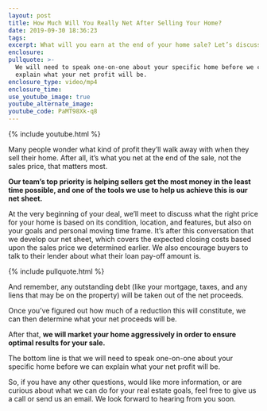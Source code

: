 ```yaml
---
layout: post
title: How Much Will You Really Net After Selling Your Home?
date: 2019-09-30 18:36:23
tags:
excerpt: What will you earn at the end of your home sale? Let’s discuss.
enclosure:
pullquote: >-
  We will need to speak one-on-one about your specific home before we can
  explain what your net profit will be.
enclosure_type: video/mp4
enclosure_time:
use_youtube_image: true
youtube_alternate_image:
youtube_code: PaMT98Xk-q8
---
```


{% include youtube.html %}

Many people wonder what kind of profit they’ll walk away with when they sell their home. After all, it’s what you net at the end of the sale, not the sales price, that matters most.&nbsp;

**Our team’s top priority is helping sellers get the most money in the least time possible, and one of the tools we use to help us achieve this is our net sheet.&nbsp;**

At the very beginning of your deal, we’ll meet to discuss what the right price for your home is based on its condition, location, and features, but also on your goals and personal moving time frame. It’s after this conversation that we develop our net sheet, which covers the expected closing costs based upon the sales price we determined earlier. We also encourage buyers to talk to their lender about what their loan pay-off amount is.&nbsp;

{% include pullquote.html %}

And remember, any outstanding debt (like your mortgage, taxes, and any liens that may be on the property) will be taken out of the net proceeds.&nbsp;

Once you’ve figured out how much of a reduction this will constitute, we can then determine what your net proceeds will be.

After that, **we will market your home aggressively in order to ensure optimal results for your sale.&nbsp;**

The bottom line is that we will need to speak one-on-one about your specific home before we can explain what your net profit will be.&nbsp;

So, if you have any other questions, would like more information, or are curious about what we can do for your real estate goals, feel free to give us a call or send us an email. We look forward to hearing from you soon.<br>&nbsp;

&nbsp;